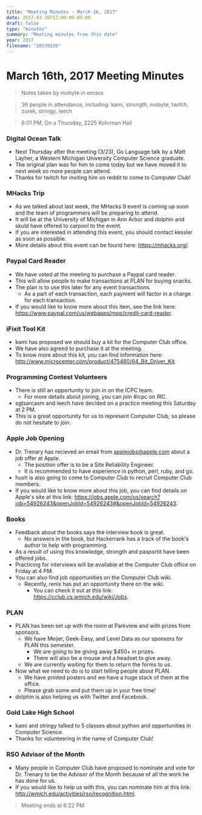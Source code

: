 ```yaml
---
title: "Meeting Minutes - March 16, 2017"
date: 2017-03-16T12:00:00-05:00
draft: false
type: "minutes"
summary: "Meeting minutes from this date"
year: 2017
filename: "20170316"
---
```


# March 16th, 2017 Meeting Minutes
> Notes taken by mobyte in emacs

> 36 people in attendance, including: kami, strongth, mobyte, twitch, zurek, stringy, leech

> 6:01 PM, On a Thursday, 2225 Kohrman Hall

### Digital Ocean Talk
- Next Thursday after the meeting (3/23), Go Language talk by a Matt Layher, a Western Michigan University Computer Science graduate.
- The original plan was for him to come today but we have moved it to next week so more people can attend.
- Thanks for twitch for inviting him on reddit to come to Computer Club!

### MHacks Trip
- As we talked about last week, the MHacks 9 event is coming up soon and the team of programmers will be preparing to attend.
- It will be at the University of Michigan in Ann Arbor and dolphin and skuld have offered to carpool to the event.
- If you are interested in attending this event, you should contact kessler as soon as possible.
- More details about this event can be found here: https://mhacks.org/.

### Paypal Card Reader
- We have voted at the meeting to purchase a Paypal card reader.
- This will allow people to make transactions at PLAN for buying snacks.
- The plan is to use this later for any event transactions.
  - As a part of each transaction, each payment will factor in a charge for each transaction.
- If you would like to know more about this item, see the link here: https://www.paypal.com/us/webapps/mpp/credit-card-reader.

### iFixit Tool Kit
- kami has proposed we should buy a kit for the Computer Club office.
- We have also agreed to purchase it at the meeting.
- To know more about this kit, you can find information here: http://www.microcenter.com/product/475480/64_Bit_Driver_Kit.

### Programming Contest Volunteers
- There is still an opportunity to join in on the ICPC team.
  - For more details about joining, you can join #icpc on IRC.
- sgtsarcasm and leech have decided on a practice meeting this Saturday at 2 PM.
- This is a great opportunity for us to represent Computer Club, so please do not hesitate to join.

### Apple Job Opening
- Dr. Trenary has recieved an email from applejobs@apple.com about a job offer at Apple.
  - The position offer is to be a Site Reliability Engineer.
  - It is recommended to have experience in python, perl, ruby, and go.
- hush is also going to come to Computer Club to recruit Computer Club members.
- If you would like to know more about this job, you can find details on Apple's site at this link: https://jobs.apple.com/us/search?job=54926243&openJobId=54926243#&openJobId=54926243.

### Books
- Feedback about the books says the interview book is great.
  - No answers in the book, but Hackerrank has a track of the book's author to help with programming.
- As a result of using this knowledge, strongth and pasportit have been offered jobs.
- Practicing for interviews will be available at the Computer Club office on Friday at 4 PM.
- You can also find job opportunities on the Computer Club wiki.
  - Recently, renix has put an opportunity there on the wiki.
	- You can check it out at this link: https://cclub.cs.wmich.edu/wiki/Jobs.

### PLAN
- PLAN has been set up with the room at Parkview and with prizes from sponsors.
  - We have Meijer, Geek-Easy, and Level Data as our sponsors for PLAN this semester.
	- We are going to be giving away $450+ in prizes.
	- There will also be a mouse and a headset to give away.
  - We are currently waiting for them to return the forms to us.
- Now what we need to do is to start telling people about PLAN.
  - We have printed posters and we have a huge stack of them at the office.
  - Please grab some and put them up in your free time!
- dolphin is also helping us with Twitter and Facebook.
  
### Gold Lake High School
- kami and stringy talked to 5 classes about python and opportunities in Computer Science.
- Thanks for volunteering in the name of Computer Club! 

### RSO Advisor of the Month
- Many people in Computer Club have proposed to nominate and vote for Dr. Trenary to be the Advisor of the Month because of all the work he has done for us.
- If you would like to help us with this, you can nominate him at this link: http://wmich.edu/activities/rso/recognition.html.

> Meeting ends at 6:22 PM
